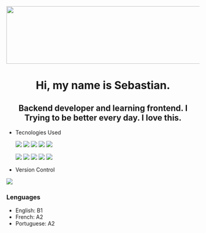 <div id="header" aling="center">
 <p align="center">
 <img  src="https://media.giphy.com/media/C3gZCY92Cwyxq/giphy.gif" width="2000" height="150" />
 </p>
  <h1 align="center"> Hi, my name is Sebastian.</h1>
  <h2 align="center"> Backend developer and learning frontend. I Trying to be better every day. I love this.</h2>
</div>

- Tecnologies Used
  
  <img src="https://www.vectorlogo.zone/logos/nodejs/nodejs-icon.svg"/> <img src="https://www.vectorlogo.zone/logos/typescriptlang/typescriptlang-icon.svg"/>
  <img src="https://www.vectorlogo.zone/logos/reactjs/reactjs-icon.svg"/> <img src="https://www.vectorlogo.zone/logos/w3_html5/w3_html5-icon.svg"/>
  <img src="https://www.vectorlogo.zone/logos/w3_css/w3_css-icon.svg"/>

  <section>
   <img src="https://www.vectorlogo.zone/logos/nodejs/nodejs-icon.svg"/> <img src="https://www.vectorlogo.zone/logos/typescriptlang/typescriptlang-icon.svg"/>
  <img src="https://www.vectorlogo.zone/logos/reactjs/reactjs-icon.svg"/> <img src="https://www.vectorlogo.zone/logos/w3_html5/w3_html5-icon.svg"/>
  <img src="https://www.vectorlogo.zone/logos/w3_css/w3_css-icon.svg"/>
  </section>
 
 - Version Control
<img src="https://www.vectorlogo.zone/logos/git-scm/git-scm-ar21.svg"/>

### Lenguages

- English: B1
- French: A2
- Portuguese: A2
